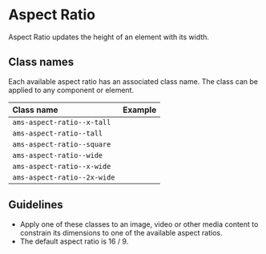 <!-- @license CC0-1.0 -->

# Aspect Ratio

Aspect Ratio updates the height of an element with its width.

## Class names

Each available aspect ratio has an associated class name.
The class can be applied to any component or element.

| Class name                  | Example                                                                     |
| :-------------------------- | :-------------------------------------------------------------------------- |
| `ams-aspect-ratio--x-tall`  | <div className="ams-docs-token-example--space ams-aspect-ratio--x-tall" />  |
| `ams-aspect-ratio--tall`    | <div className="ams-docs-token-example--space ams-aspect-ratio--tall" />    |
| `ams-aspect-ratio--square`  | <div className="ams-docs-token-example--space ams-aspect-ratio--square" />  |
| `ams-aspect-ratio--wide`    | <div className="ams-docs-token-example--space ams-aspect-ratio--wide" />    |
| `ams-aspect-ratio--x-wide`  | <div className="ams-docs-token-example--space ams-aspect-ratio--x-wide" />  |
| `ams-aspect-ratio--2x-wide` | <div className="ams-docs-token-example--space ams-aspect-ratio--2x-wide" /> |

## Guidelines

- Apply one of these classes to an image, video or other media content to constrain its dimensions to one of the available aspect ratios.
- The default aspect ratio is 16 / 9.
